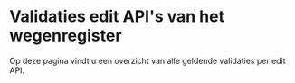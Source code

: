 # Validaties edit API's van het wegenregister
<div class="vl-typography">
    <p class="vl-introduction"> 
    Op deze pagina vindt u een overzicht van alle geldende validaties per edit API.
    </p>
</div>
